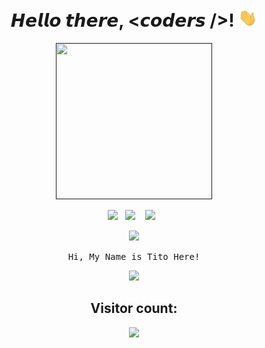 <div>
<h1 align="center"> 𝙃𝙚𝙡𝙡𝙤 𝙩𝙝𝙚𝙧𝙚, <𝙘𝙤𝙙𝙚𝙧𝙨 />! <img src="https://raw.githubusercontent.com/ABSphreak/ABSphreak/master/gifs/Hi.gif" width="30px"></h1>

<p align="center">
<a href=""><img src="https://avatars2.githubusercontent.com/u/46318667?s=460&u=91d5cdf91250329bebd32852bcf5f4f9bff9d2ec&v=4" width="250" height="250"></a>
</p>



<p align="center">
<a href="https://www.reddit.com/user/mynameistito"><img src="https://cdn.jsdelivr.net/npm/simple-icons@v3/icons/reddit.svg" width="22"/></a> &nbsp;
<a href="https://twitter.com/mynameistito"><img src="https://user-images.githubusercontent.com/25087769/87172407-de83e180-c2dc-11ea-9479-a894758266c3.png"/></a> &nbsp;&nbsp;
<a href="mailto:tito@killzone.gg"><img src="https://user-images.githubusercontent.com/25087769/87174308-a4680f00-c2df-11ea-90b0-5fa1fa76d2f1.png"/></a> &nbsp
<br>
</p>

<p align="center">
<a href="https://paypal.me/mynameistito"><img src="https://img.shields.io/badge/paypal-donate-success.svg?style=for-the-badge"></a>
<br>
</p>



<p align="center"> <samp>Hi, My Name is Tito Here!</samp> 
<br>



<p align="center"><img src="https://github-readme-stats.vercel.app/api?username=mynameistito&show_icons=true&hide_border=false&line_height=20&title_color=ea4aed&icon_color=1b93c9&show_owner=true"></p>


<h2 align="center">Visitor count: </h2>

<p align="center"> 
  <img src="http://profile-counter.glitch.me/mynameistito/count.svg" />
</p>
</div>
